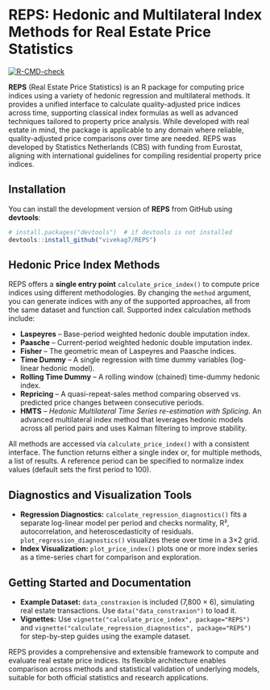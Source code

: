 # REPS: Hedonic and Multilateral Index Methods for Real Estate Price Statistics

<!-- badges: start -->
[![R-CMD-check](https://github.com/vivekag7/cbsREPS/actions/workflows/R-CMD-check.yaml/badge.svg)](https://github.com/vivekag7/cbsREPS/actions/workflows/R-CMD-check.yaml)
<!-- badges: end -->

**REPS** (Real Estate Price Statistics) is an R package for computing price indices using a variety of hedonic regression and multilateral methods. It provides a unified interface to calculate quality-adjusted price indices across time, supporting classical index formulas as well as advanced techniques tailored to property price analysis. While developed with real estate in mind, the package is applicable to any domain where reliable, quality-adjusted price comparisons over time are needed. REPS was developed by Statistics Netherlands (CBS) with funding from Eurostat, aligning with international guidelines for compiling residential property price indices.

## Installation

You can install the development version of **REPS** from GitHub using **devtools**:

```r
# install.packages("devtools")  # if devtools is not installed
devtools::install_github("vivekag7/REPS")
```

## Hedonic Price Index Methods

REPS offers a **single entry point** `calculate_price_index()` to compute price indices using different methodologies. By changing the `method` argument, you can generate indices with any of the supported approaches, all from the same dataset and function call. Supported index calculation methods include:

- **Laspeyres** – Base-period weighted hedonic double imputation index.
- **Paasche** – Current-period weighted hedonic double imputation index.
- **Fisher** – The geometric mean of Laspeyres and Paasche indices.
- **Time Dummy** – A single regression with time dummy variables (log-linear hedonic model).
- **Rolling Time Dummy** – A rolling window (chained) time-dummy hedonic index.
- **Repricing** – A quasi-repeat-sales method comparing observed vs. predicted price changes between consecutive periods.
- **HMTS** – *Hedonic Multilateral Time Series re-estimation with Splicing*. An advanced multilateral index method that leverages hedonic models across all period pairs and uses Kalman filtering to improve stability.

All methods are accessed via `calculate_price_index()` with a consistent interface. The function returns either a single index or, for multiple methods, a list of results. A reference period can be specified to normalize index values (default sets the first period to 100).

## Diagnostics and Visualization Tools

- **Regression Diagnostics:** `calculate_regression_diagnostics()` fits a separate log-linear model per period and checks normality, R², autocorrelation, and heteroscedasticity of residuals. `plot_regression_diagnostics()` visualizes these over time in a 3×2 grid.
- **Index Visualization:** `plot_price_index()` plots one or more index series as a time-series chart for comparison and exploration.

## Getting Started and Documentation

- **Example Dataset:** `data_constraxion` is included (7,800 × 6), simulating real estate transactions. Use `data("data_constraxion")` to load it.
- **Vignettes:** Use `vignette("calculate_price_index", package="REPS")` and `vignette("calculate_regression_diagnostics", package="REPS")` for step-by-step guides using the example dataset.

REPS provides a comprehensive and extensible framework to compute and evaluate real estate price indices. Its flexible architecture enables comparison across methods and statistical validation of underlying models, suitable for both official statistics and research applications.
